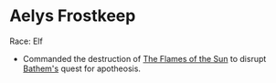 # Aelys Frostkeep

Race: Elf

- Commanded the destruction of [The Flames of the Sun](../../artifacts/the_flames_of_the_sun.md) to disrupt [Bathem's](./bathem.md) quest for apotheosis.